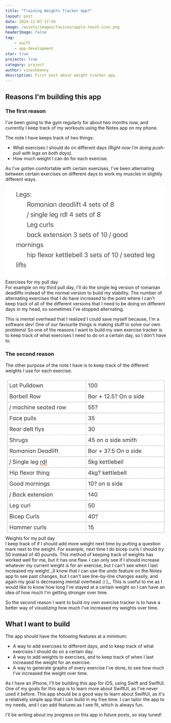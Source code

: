 ```yaml
---
title: "Training Weights Tracker App?"
layout: post
date: 2024-11-07 17:54
image: /assets/images/favicon/apple-touch-icon.png
headerImage: false
tag:
    - swift
    - app-development
star: true
projects: true
category: project
author: vineshbenny
description: First post about weight tracker app.
---
```


## Reasons I'm building this app

### The first reason

I've been going to the gym regularly for about two months now, and currently I keep track of my workouts using the Notes app on my phone.

The note I have keeps track of two things:

-   What exercises I should do on different days _(Right now I'm doing push-pull with legs on both days)_.
-   How much weight I can do for each exercise.

As I've gotten comfortable with certain exercises, I've been alternating between certain exercises on different days to work my muscles in slightly different ways.

<div>
	<img class="image" src="../assets/images/2024-11-07/legs_on_pull.png" alt="Exercises for pull day">
	<figcaption class="caption">Exercises for my pull day</figcaption>
</div>
For example on my third pull day, I'll do the single leg version of romanian deadlifts instead of the normal version to build my stability.
The number of alternating exercises that I do have increased to the point where I can't keep track of all of the different versions that I need to be doing on different days in my head, so sometimes I've stopped alternating.

This is mental overhead that I realized I could save myself because, I'm a software dev! One of our favourite things is making stuff to solve our own problems!
So one of the reasons I want to build my own exercise tracker is to keep track of what exercises I need to do on a certain day, so I don't have to.

### The second reason

The other purpose of the note I have is to keep track of the different weights I use for each exercise.

<div>
	<img class="image" src="../assets/images/2024-11-07/weights.png" alt="Weights for pull day">
	<figcaption class="caption">Weights for my pull day</figcaption>
</div>
I keep track of if I should add more weight next time by putting a question mark next to the weight.
For example, next time I do bicep curls I should try 50 instead of 40 pounds.
This method of keeping track of weights has worked well for me, but it has one flaw.
I can only see if I should increase whatever my current weight is for an exercise, but I can't see when I last increased my weight _(I know that I can use the undo feature on the Notes app to see past changes, but I can't see line-by-line changes easily, and again my goal is decreasing mental overhead :) )_.
This is useful to me as I would like to know how long I've stayed at a certain weight so I can have an idea of how much I'm getting stronger over time.

So the second reason I want to build my own exercise tracker is to have a better way of _visualizing_ how much I've increased my weights over time.

## What I want to build

The app should have the following features at a minimum:

-   A way to add exercises to different days, and to keep track of what exercises I should do on a certain day.
-   A way to add weights to exercises, and to keep track of when I last increased the weight for an exercise.
-   A way to generate graphs of every exercise I've done, to see how much I've increased the weight over time.

As I have an iPhone, I'll be building this app for iOS, using Swift and SwiftUI.
One of my goals for this app is to learn more about SwiftUI, as I've never used it before.
This app should be a good way to learn about SwiftUI, as it's a relatively simple app that I can build in my free time.
I can tailor the app to my needs, and I can add features as I see fit, which is always fun.

I'll be writing about my progress on this app in future posts, so stay tuned!
